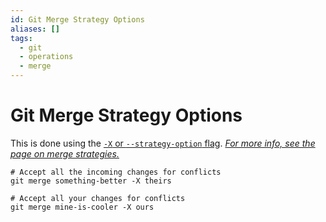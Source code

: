 ```yaml
---
id: Git Merge Strategy Options
aliases: []
tags:
  - git
  - operations
  - merge
---
```


# Git Merge Strategy Options

This is done using the [`-X` or `--strategy-option` flag](https://git-scm.com/docs/git-merge#Documentation/git-merge.txt--Xltoptiongt).
[_For more info, see the page on merge strategies._](https://git-scm.com/docs/merge-strategies)

```shell
# Accept all the incoming changes for conflicts
git merge something-better -X theirs

# Accept all your changes for conflicts
git merge mine-is-cooler -X ours
``` 